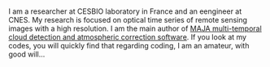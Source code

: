 ###
I am a researcher at CESBIO laboratory in France and an eengineer at CNES. My research is focused on optical time series of remote sensing images with a high resolution. I am the main author of [MAJA multi-temporal cloud detection and atmospheric correction software](https://labo.obs-mip.fr/multitemp/maccs-how-it-works/). If you look at my codes, you will quickly find that regarding coding, I am an amateur, with good will...





<!--
**olivierhagolle/olivierhagolle** is a ✨ _special_ ✨ repository because its `README.md` (this file) appears on your GitHub profile.

Here are some ideas to get you started:

- 🔭 I’m currently working on ...
- 🌱 I’m currently learning ...
- 👯 I’m looking to collaborate on ...
- 🤔 I’m looking for help with ...
- 💬 Ask me about ...
- 📫 How to reach me: ...
- 😄 Pronouns: ...
- ⚡ Fun fact: ...
-->
